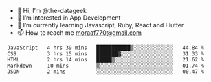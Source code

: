 - 👋 Hi, I’m @the-datageek
- 👀 I’m interested in App Development
- 🌱 I’m currently learning Javascript, Ruby, React and Flutter
- 📫 How to reach me moraaf770@gmail.com

<!---
the-datageek/the-datageek is a ✨ special ✨ repository because its `README.md` (this file) appears on your GitHub profile.
You can click the Preview link to take a look at your changes.
--->
<!--START_SECTION:waka-->

```text
JavaScript   4 hrs 39 mins   ███████████▒░░░░░░░░░░░░░   44.84 %
CSS          3 hrs 15 mins   ███████▓░░░░░░░░░░░░░░░░░   31.33 %
HTML         2 hrs 14 mins   █████▒░░░░░░░░░░░░░░░░░░░   21.62 %
Markdown     10 mins         ▒░░░░░░░░░░░░░░░░░░░░░░░░   01.74 %
JSON         2 mins          ░░░░░░░░░░░░░░░░░░░░░░░░░   00.47 %
```

<!--END_SECTION:waka-->
